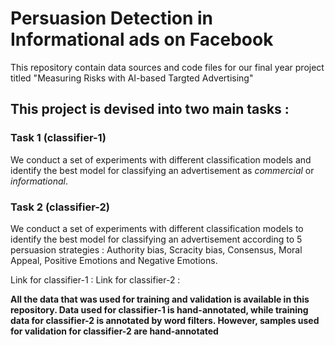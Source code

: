 # Persuasion Detection in Informational ads on Facebook 

This repository contain data sources and code files for our final year project titled "Measuring Risks with AI-based Targted Advertising"

## This project is devised into two main tasks : 

### **Task 1**  (classifier-1)
We conduct a set of experiments with different classification models and identify the best model for classifying an advertisement as *commercial* or *informational*. 


### **Task 2**  (classifier-2)
We conduct a set of experiments with different classification models to identify the best model for classifying an advertisement according to 5 persuasion strategies : Authority bias, Scracity bias, Consensus, Moral Appeal, Positive Emotions and Negative Emotions.


Link for classifier-1  : 
Link for classifier-2 : 

**All the data that was used for training and validation is available in this repository. Data used for classifier-1 is hand-annotated, while training data for classifier-2 is annotated by word filters. However, samples used for validation for classifier-2 are hand-annotated**
 

